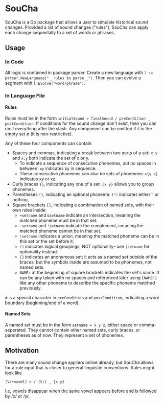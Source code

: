 # SouCha

SouCha is a Go package that allows a user to simulate historical sound changes. Provided a list of sound changes ("rules"), SouCha can apply each change sequentally to a set of words or phrases. 

## Usage

### In Code

All logic is contained in package parser. Create a new language with `l := parser.NewLanguage("__rules to parse__")`. Then you can evolve a segment with `l.Evolve("word/phrase")`.

### In Language File

#### Rules
Rules must be in the form `initialSound > finalSound / preCondition _ postCondition`. If conditions for the sound change don't exist, then you can omit everything after the slash. Any component can be omitted if it is the empty set ∅ (it is non-restrictive).

Any of these four components can contain:
* Spaces and commas, indicating a break between two parts of a set: `x y` and `x,y` both indicate the set of x or y.
   * To indicate a sequence of consecutive phonemes, put no spaces in between: `xy` indicates xy in sequence.
   * These consecutive phonemes can also be sets of phonemes: `x{y z}` indicates xy or xz.
* Curly braces `{}`, indicating any one of a set: `{x y}` allows you to group phonemes.
* Parentheses `()`, indicating an optional phoneme: `(ʰ)` indicates either ʰ or nothing.
* Square brackets `[]`, indicating a combination of named sets, with their own rules inside:
   * `+setname` and `&setname` indicate an intersection, meaning the matched phoneme must be in that set.
   * `-setname` and `!setname` indicate the complement, meaning the matched phoneme cannot be in that set.
   * `|setname` indicates a union, meaning the matched phoneme can be in this set or the set before it.
   * `()` indicates logical groupings, NOT optionality– use `|setname` for optionality instead.
   * `{}` indicates an anonymous set; it acts as a named set outside of the braces, but the symbols inside are assumed to be phonemes, not named sets.
   * `NAME:` at the beginning of square brackets indicates the set's name. It can be any token with no spaces and referenced later using `[NAME:]` like any other phoneme to describe the specific phoneme matched previously. 

`#` is a special character in `preCondition` and `postCondition`, indicating a word boundary (beginning/end of a word).

#### Named Sets
A named set must be in the form `setname = x y z`, either space or comma-seperated. They cannot contain other named sets, curly braces, or parentheses as of now. They represent a set of phonemes.

## Motivation
There are many sound change appliers online already, but SouCha allows for a rule input that is closer to general linguistic conventions. Rules might look like 

`[V:+vowel] > / [V:] _ {x y}`

I.e, vowels disappear when the same vowel appears before and is followed by /x/ or /y/.
